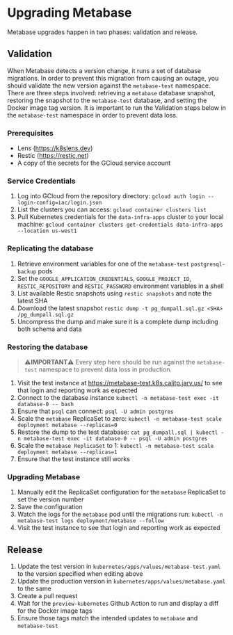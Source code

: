 # Upgrading Metabase

Metabase upgrades happen in two phases: validation and release.

## Validation

When Metabase detects a version change, it runs a set of database migrations. In order to prevent this migration from causing an outage, you should validate the new version against the `metabase-test` namespace. There are three steps involved: retrieving a `metabase` database snapshot, restoring the snapshot to the `metabase-test` database, and setting the Docker image tag version. It is important to run the Validation steps below in the `metabase-test` namespace in order to prevent data loss.

### Prerequisites

- Lens (https://k8slens.dev)
- Restic (https://restic.net)
- A copy of the secrets for the GCloud service account

### Service Credentials

1. Log into GCloud from the repository directory: `gcloud auth login --login-config=iac/login.json`
2. List the clusters you can access: `gcloud container clusters list`
3. Pull Kubernetes credentials for the `data-infra-apps` cluster to your local machine: `gcloud container clusters get-credentials data-infra-apps --location us-west1`

### Replicating the database

1. Retrieve environment variables for one of the `metabase-test` `postgresql-backup` pods
2. Set the `GOOGLE_APPLICATION_CREDENTIALS`, `GOOGLE_PROJECT_ID`, `RESTIC_REPOSITORY` and `RESTIC_PASSWORD` environment variables in a shell
3. List available Restic snapshots using `restic snapshots` and note the latest SHA
4. Download the latest snapshot `restic dump -t pg_dumpall.sql.gz <SHA> /pg_dumpall.sql.gz`
5. Uncompress the dump and make sure it is a complete dump including both schema and data

### Restoring the database

> ⚠️**IMPORTANT**⚠️ Every step here should be run against the `metabase-test` namespace to prevent data loss in production.

1. Visit the test instance at https://metabase-test.k8s.calitp.jarv.us/ to see that login and reporting work as expected
2. Connect to the database instance `kubectl -n metabase-test exec -it database-0 -- bash`
3. Ensure that `psql` can connect: `psql -U admin postgres`
4. Scale the `metabase` ReplicaSet to zero: `kubectl -n metabase-test scale deployment metabase --replicas=0`
5. Restore the dump to the test database: `cat pg_dumpall.sql | kubectl -n metabase-test exec -it database-0 -- psql -U admin postgres`
6. Scale the `metabase ReplicaSet` to 1: `kubectl -n metabase-test scale deployment metabase --replicas=1`
7. Ensure that the test instance still works

### Upgrading Metabase

1. Manually edit the ReplicaSet configuration for the `metabase` ReplicaSet to set the version number
2. Save the configuration
3. Watch the logs for the `metabase` pod until the migrations run: `kubectl -n metabase-test logs deployment/metabase --follow`
4. Visit the test instance to see that login and reporting work as expected

## Release

1. Update the test version in `kubernetes/apps/values/metabase-test.yaml` to the version specified when editing above
2. Update the production version in `kubernetes/apps/values/metabase.yaml` to the same
3. Create a pull request
4. Wait for the `preview-kubernetes` Github Action to run and display a diff for the Docker image tags
5. Ensure those tags match the intended updates to `metabase` and `metabase-test`
